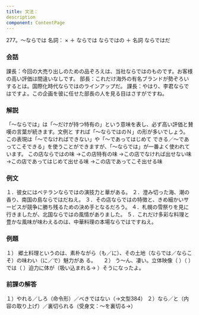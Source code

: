 ```yaml
---
title: 文法：
description
component: ContentPage
---
```



277。～ならでは
名詞： × ＋ ならでは ならではの ＋ 名詞 ならではだ
### 会話
課長：今回の大売り出しのための品ぞろえは、当社ならではのものです。お客様の高い評価は間違いなしです。 部長：これだけ海外の有名ブランドが勢ぞろいするとは。国際化時代ならではのラインアップだ。 課長：やはり、李君ならではですよ。この企画を彼に任せた部長の人を見る目はさすがですね。
### 解説
「～ならでは」は「～だけが持つ特有の」という意味を表し、必ず高い評価と賛嘆の言葉が続きます。文例と すれば「～ならではのＮ」の形が多いでしょう。この表現は「～でなければできない」や「～であってはじめて できる／～であってこそできる」を使うことができますが、「～ならでは」が一番よく使われています。
この店ならではの味
→この店特有の味
→この店でなければ出せない味
→この店であってはじめて出せる味
→この店であってこそ出せる味
### 例文
１．彼女にはベテランならではの演技力と華がある。
２．澄み切った海、潮の香り、南国の島ならではだねえ。
３．その店ならではの特徴と、きめ細かいサービスが競争に勝ち残るための決め手となるだろう。
４．札幌の雪祭りを見に行きましたが、北国ならではの風情がありました。
５．これだけ多彩な料理と豊かな風味が味わえるのは、中華料理の本場ならではですねえ。
### 例題
１） 郷土料理というのは、素朴ながら（も／に）、その土地（ならでは／ならこそ）の味わい（に／で）魅力があ
る。    
２） う～ん、凄い。立体映像（ ）（ ）では（ ）迫力に体が（吸い込まれる→ ）そうになったよ。
### 前課の解答
１）やれる／しろ（命令形）／べきではない（→文型384）
２）なら／と（内容の取り上げ）／裏切られる（受身文：～を裏切る→）
